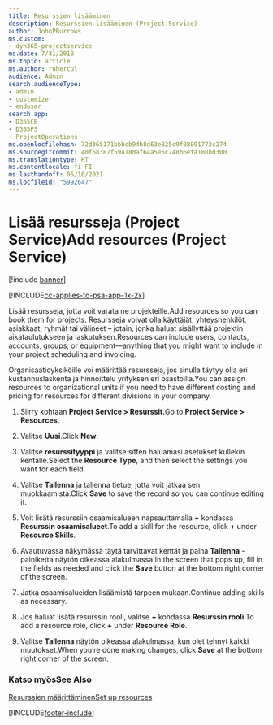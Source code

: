 ```yaml
---
title: Resurssien lisääminen
description: Resurssien lisääminen (Project Service)
author: JohnPBurrows
ms.custom:
- dyn365-projectservice
ms.date: 7/31/2018
ms.topic: article
ms.author: ruhercul
audience: Admin
search.audienceType:
- admin
- customizer
- enduser
search.app:
- D365CE
- D365PS
- ProjectOperations
ms.openlocfilehash: 72d365171bbbcb94b8d63e825c9f98091772c274
ms.sourcegitcommit: 40f68387f594180af64a5e5c748b6efa188bd300
ms.translationtype: HT
ms.contentlocale: fi-FI
ms.lasthandoff: 05/10/2021
ms.locfileid: "5992647"
---
```

# <a name="add-resources-project-service"></a><span data-ttu-id="d7102-103">Lisää resursseja (Project Service)</span><span class="sxs-lookup"><span data-stu-id="d7102-103">Add resources (Project Service)</span></span>

[!include [banner](../includes/psa-now-project-operations.md)]

[!INCLUDE[cc-applies-to-psa-app-1x-2x](../includes/cc-applies-to-psa-app-1x-2x.md)]

<span data-ttu-id="d7102-104">Lisää resursseja, jotta voit varata ne projekteille.</span><span class="sxs-lookup"><span data-stu-id="d7102-104">Add resources so you can book them for projects.</span></span> <span data-ttu-id="d7102-105">Resursseja voivat olla käyttäjät, yhteyshenkilöt, asiakkaat, ryhmät tai välineet – jotain, jonka haluat sisällyttää projektin aikataulutukseen ja laskutuksen.</span><span class="sxs-lookup"><span data-stu-id="d7102-105">Resources can include users, contacts, accounts, groups, or equipment—anything that you might want to include in your project scheduling and invoicing.</span></span>  
  
<span data-ttu-id="d7102-106">Organisaatioyksiköille voi määrittää resursseja, jos sinulla täytyy olla eri kustannuslaskenta ja hinnoittelu yrityksen eri osastoilla.</span><span class="sxs-lookup"><span data-stu-id="d7102-106">You can assign resources to organizational units if you need to have different costing and pricing for resources for different divisions in your company.</span></span>  
  
1.  <span data-ttu-id="d7102-107">Siirry kohtaan **Project Service > Resurssit.**</span><span class="sxs-lookup"><span data-stu-id="d7102-107">Go to **Project Service > Resources.**</span></span>  
  
2.  <span data-ttu-id="d7102-108">Valitse **Uusi**.</span><span class="sxs-lookup"><span data-stu-id="d7102-108">Click **New**.</span></span>  
  
3.  <span data-ttu-id="d7102-109">Valitse **resurssityyppi** ja valitse sitten haluamasi asetukset kullekin kentälle.</span><span class="sxs-lookup"><span data-stu-id="d7102-109">Select the **Resource Type**, and then select the settings you want for each field.</span></span>  
  
4.  <span data-ttu-id="d7102-110">Valitse **Tallenna** ja tallenna tietue, jotta voit jatkaa sen muokkaamista.</span><span class="sxs-lookup"><span data-stu-id="d7102-110">Click **Save** to save the record so you can continue editing it.</span></span>  
  
5.  <span data-ttu-id="d7102-111">Voit lisätä resurssiin osaamisalueen napsauttamalla **+** kohdassa **Resurssin osaamisalueet**.</span><span class="sxs-lookup"><span data-stu-id="d7102-111">To add a skill for the resource, click **+** under **Resource Skills**.</span></span>  
  
6.  <span data-ttu-id="d7102-112">Avautuvassa näkymässä täytä tarvittavat kentät ja paina **Tallenna** -painiketta näytön oikeassa alakulmassa.</span><span class="sxs-lookup"><span data-stu-id="d7102-112">In the screen that pops up, fill in the fields as needed and click the **Save** button at the bottom right corner of the screen.</span></span>  
  
7.  <span data-ttu-id="d7102-113">Jatka osaamisalueiden lisäämistä tarpeen mukaan.</span><span class="sxs-lookup"><span data-stu-id="d7102-113">Continue adding skills as necessary.</span></span>  
  
8.  <span data-ttu-id="d7102-114">Jos haluat lisätä resurssin rooli, valitse **+** kohdassa **Resurssin rooli**.</span><span class="sxs-lookup"><span data-stu-id="d7102-114">To add a resource role, click **+** under **Resource Role**.</span></span>  
  
9. <span data-ttu-id="d7102-115">Valitse **Tallenna** näytön oikeassa alakulmassa, kun olet tehnyt kaikki muutokset.</span><span class="sxs-lookup"><span data-stu-id="d7102-115">When you’re done making changes, click **Save** at the bottom right corner of the screen.</span></span>  
  
### <a name="see-also"></a><span data-ttu-id="d7102-116">Katso myös</span><span class="sxs-lookup"><span data-stu-id="d7102-116">See Also</span></span>  
 [<span data-ttu-id="d7102-117">Resurssien määrittäminen</span><span class="sxs-lookup"><span data-stu-id="d7102-117">Set up resources</span></span>](../psa/set-up-resources.md)


[!INCLUDE[footer-include](../includes/footer-banner.md)]